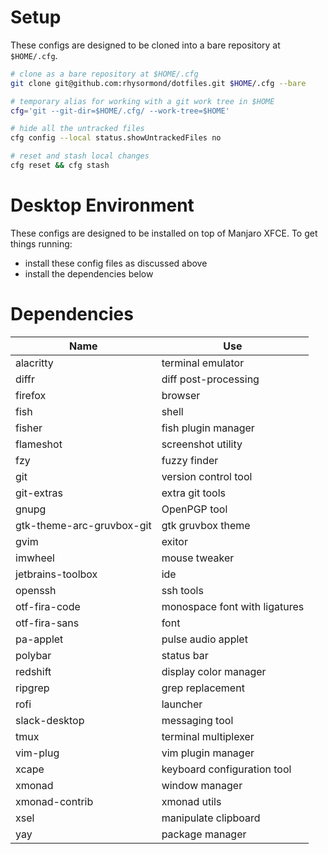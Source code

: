 # Setup

These configs are designed to be cloned into a bare repository at `$HOME/.cfg`.

```bash
# clone as a bare repository at $HOME/.cfg
git clone git@github.com:rhysormond/dotfiles.git $HOME/.cfg --bare

# temporary alias for working with a git work tree in $HOME
cfg='git --git-dir=$HOME/.cfg/ --work-tree=$HOME'

# hide all the untracked files
cfg config --local status.showUntrackedFiles no

# reset and stash local changes
cfg reset && cfg stash
```

# Desktop Environment

These configs are designed to be installed on top of Manjaro XFCE.
To get things running:
 - install these config files as discussed above
 - install the dependencies below

# Dependencies

| Name                      | Use                            |
| ------------------------- | ------------------------------ |
| alacritty                 | terminal emulator              |
| diffr                     | diff post-processing           |
| firefox                   | browser                        |
| fish                      | shell                          |
| fisher                    | fish plugin manager            |
| flameshot                 | screenshot utility             |
| fzy                       | fuzzy finder                   |
| git                       | version control tool           |
| git-extras                | extra git tools                |
| gnupg                     | OpenPGP tool                   |
| gtk-theme-arc-gruvbox-git | gtk gruvbox theme              |
| gvim                      | exitor                         |
| imwheel                   | mouse tweaker                  |
| jetbrains-toolbox         | ide                            |
| openssh                   | ssh tools                      |
| otf-fira-code             | monospace font with ligatures  |
| otf-fira-sans             | font                           |
| pa-applet                 | pulse audio applet             |
| polybar                   | status bar                     |
| redshift                  | display color manager          |
| ripgrep                   | grep replacement               |
| rofi                      | launcher                       |
| slack-desktop             | messaging tool                 |
| tmux                      | terminal multiplexer           |
| vim-plug                  | vim plugin manager             |
| xcape                     | keyboard configuration tool    |
| xmonad                    | window manager                 |
| xmonad-contrib            | xmonad utils                   |
| xsel                      | manipulate clipboard           |
| yay                       | package manager                |

